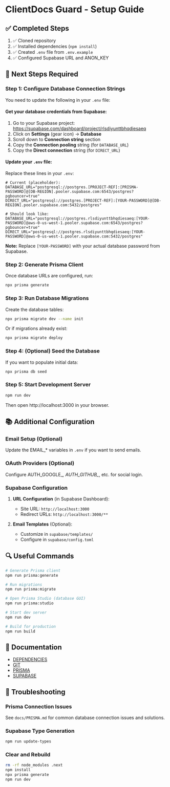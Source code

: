 # ClientDocs Guard - Setup Guide

## ✅ Completed Steps

1. ✅ Cloned repository
2. ✅ Installed dependencies (`npm install`)
3. ✅ Created `.env` file from `.env.example`
4. ✅ Configured Supabase URL and ANON_KEY

## 🔧 Next Steps Required

### Step 1: Configure Database Connection Strings

You need to update the following in your `.env` file:

#### Get your database credentials from Supabase:
1. Go to your Supabase project: https://supabase.com/dashboard/project/rlsdiyunttbhqdiesaeq
2. Click on **Settings** (gear icon) → **Database**
3. Scroll down to **Connection string** section
4. Copy the **Connection pooling** string (for `DATABASE_URL`)
5. Copy the **Direct connection** string (for `DIRECT_URL`)

#### Update your `.env` file:

Replace these lines in your `.env`:

```env
# Current (placeholder):
DATABASE_URL="postgresql://postgres.[PROJECT-REF]:[PRISMA-PASSWORD]@[DB-REGION].pooler.supabase.com:6543/postgres?pgbouncer=true"
DIRECT_URL="postgresql://postgres.[PROJECT-REF]:[YOUR-PASSWORD]@[DB-REGION].pooler.supabase.com:5432/postgres"

# Should look like:
DATABASE_URL="postgresql://postgres.rlsdiyunttbhqdiesaeq:[YOUR-PASSWORD]@aws-0-us-west-1.pooler.supabase.com:6543/postgres?pgbouncer=true"
DIRECT_URL="postgresql://postgres.rlsdiyunttbhqdiesaeq:[YOUR-PASSWORD]@aws-0-us-west-1.pooler.supabase.com:5432/postgres"
```

**Note:** Replace `[YOUR-PASSWORD]` with your actual database password from Supabase.

### Step 2: Generate Prisma Client

Once database URLs are configured, run:

```bash
npx prisma generate
```

### Step 3: Run Database Migrations

Create the database tables:

```bash
npx prisma migrate dev --name init
```

Or if migrations already exist:

```bash
npx prisma migrate deploy
```

### Step 4: (Optional) Seed the Database

If you want to populate initial data:

```bash
npx prisma db seed
```

### Step 5: Start Development Server

```bash
npm run dev
```

Then open http://localhost:3000 in your browser.

## 📚 Additional Configuration

### Email Setup (Optional)
Update the EMAIL_* variables in `.env` if you want to send emails.

### OAuth Providers (Optional)
Configure AUTH_GOOGLE_*, AUTH_GITHUB_*, etc. for social login.

### Supabase Configuration

1. **URL Configuration** (in Supabase Dashboard):
   - Site URL: `http://localhost:3000`
   - Redirect URLs: `http://localhost:3000/**`

2. **Email Templates** (Optional):
   - Customize in `supabase/templates/`
   - Configure in `supabase/config.toml`

## 🔍 Useful Commands

```bash
# Generate Prisma client
npm run prisma:generate

# Run migrations
npm run prisma:migrate

# Open Prisma Studio (database GUI)
npm run prisma:studio

# Start dev server
npm run dev

# Build for production
npm run build
```

## 📖 Documentation

- [DEPENDENCIES](./docs/DEPENDENCIES.md)
- [GIT](./docs/GIT.md)
- [PRISMA](./docs/PRISMA.md)
- [SUPABASE](./docs/SUPABASE.md)

## 🐛 Troubleshooting

### Prisma Connection Issues
See `docs/PRISMA.md` for common database connection issues and solutions.

### Supabase Type Generation
```bash
npm run update-types
```

### Clear and Rebuild
```bash
rm -rf node_modules .next
npm install
npx prisma generate
npm run dev
```

